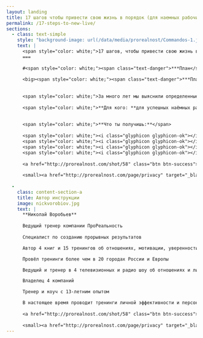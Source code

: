 ```yaml
---
layout: landing 
title: 17 шагов чтобы привести свою жизнь в порядок (для наемных рабочих)  
permalink: /17-steps-to-new-live/
sections:
  - class: text-simple
    style: "background-image: url(/data/media/prorealnost/Commandos-1.jpg); background-size: cover;"
    text: |
      <span style="color: white;">17 шагов, чтобы привести свою жизнь в порядок</span>
      ===
      
      #<span style="color: white;"><span class="text-danger">***План</span> конкретных действий для <span class="text-danger">улучшения личных результатов</span> за короткий срок***</span>
      
      <big><span style="color: white;"><span class="text-danger">***План</span> конкретных действий для <span class="text-danger">улучшения личных результатов</span> за короткий срок***</span></big>
      
      
      <span style="color: white;">За много лет мы выяснили определенные работающие правила, придерживаясь которых ты однозначно обречен на успех</span>
      
      <span style="color: white;">**Для кого: **для успешных наёмных рабочих, которые чувствуют, что способны на гораздо большее</span>
      
      
      <span style="color: white;">**Что ты получишь:**</span>  
      
      <span style="color: white;"><i class="glyphicon glyphicon-ok"></i> мощно ускоришься</span>  
      <span style="color: white;"><i class="glyphicon glyphicon-ok"></i> научишься быстро выяснять, почему у тебя не получается</span>  
      <span style="color: white;"><i class="glyphicon glyphicon-ok"></i> добьешься больших результатов</span>  
      <span style="color: white;"><i class="glyphicon glyphicon-ok"></i> значительно повысишь свою эффективность</span>
      
      <a href="http://prorealnost.com/shot/58" class="btn btn-success">**Скачать инструкцию**</a>
      
      <small><a href="http://prorealnost.com/page/privacy" target="_blank">Политика конфиденциальности</a></small>
      
  - 
    class: content-section-a
    title: Автор инструкции
    image: nickvorobiov.jpg
    text: |
      **Николай Воробьев**
      
      Ведущий тренер компании ПроРеальность
      
      Специалист по созданию прорывных результатов

      Автор 4 книг и 15 тренингов об отношениях, мотивации, уверенности, бизнесе, продажах и личной эффективности.

      Провёл тренинги более чем в 20 городах России и Европы

      Ведущий и тренер в 4 телевизионных и радио шоу об отношениях и личной эффективности

      Владелец 4 компаний

      Тренер и коуч с 13-летним опытом

      В настоящее время проводит тренинги личной эффективности и персональный коучинг, готовит тренеров.
      
      <a href="http://prorealnost.com/shot/58" class="btn btn-success">**Скачать инструкцию**</a>
      
      <small><a href="http://prorealnost.com/page/privacy" target="_blank">Политика конфиденциальности</a></small>
---
```


